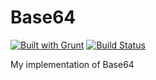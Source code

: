 Base64
======
[![Built with Grunt](https://cdn.gruntjs.com/builtwith.png)](http://gruntjs.com/)
[![Build Status](https://travis-ci.org/adrianwadrzyk/Base64.svg?branch=master)](https://travis-ci.org/adrianwadrzyk/Base64)


My implementation of Base64
